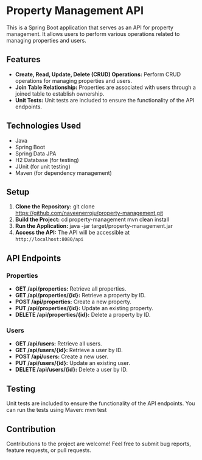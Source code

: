 # Property Management API

This is a Spring Boot application that serves as an API for property management. It allows users to perform various operations related to managing properties and users.

## Features

- **Create, Read, Update, Delete (CRUD) Operations:** Perform CRUD operations for managing properties and users.
- **Join Table Relationship:** Properties are associated with users through a joined table to establish ownership.
- **Unit Tests:** Unit tests are included to ensure the functionality of the API endpoints.

## Technologies Used

- Java
- Spring Boot
- Spring Data JPA
- H2 Database (for testing)
- JUnit (for unit testing)
- Maven (for dependency management)

## Setup

1. **Clone the Repository:**
git clone https://github.com/naveenerroju/property-management.git
2. **Build the Project:**
cd property-management
mvn clean install
3. **Run the Application:**
java -jar target/property-management.jar
4. **Access the API:**
The API will be accessible at `http://localhost:8080/api`

## API Endpoints

### Properties
- **GET /api/properties:** Retrieve all properties.
- **GET /api/properties/{id}:** Retrieve a property by ID.
- **POST /api/properties:** Create a new property.
- **PUT /api/properties/{id}:** Update an existing property.
- **DELETE /api/properties/{id}:** Delete a property by ID.

### Users
- **GET /api/users:** Retrieve all users.
- **GET /api/users/{id}:** Retrieve a user by ID.
- **POST /api/users:** Create a new user.
- **PUT /api/users/{id}:** Update an existing user.
- **DELETE /api/users/{id}:** Delete a user by ID.

## Testing

Unit tests are included to ensure the functionality of the API endpoints. You can run the tests using Maven:
mvn test

## Contribution

Contributions to the project are welcome! Feel free to submit bug reports, feature requests, or pull requests.
